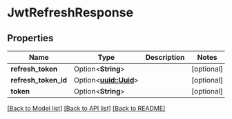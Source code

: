 # JwtRefreshResponse

## Properties

Name | Type | Description | Notes
------------ | ------------- | ------------- | -------------
**refresh_token** | Option<**String**> |  | [optional]
**refresh_token_id** | Option<[**uuid::Uuid**](uuid::Uuid.md)> |  | [optional]
**token** | Option<**String**> |  | [optional]

[[Back to Model list]](../README.md#documentation-for-models) [[Back to API list]](../README.md#documentation-for-api-endpoints) [[Back to README]](../README.md)


